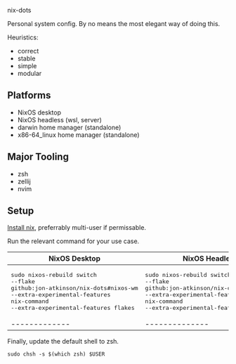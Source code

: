 nix-dots

Personal system config. By no means the most elegant way of doing this.

Heuristics:

- correct
- stable
- simple
- modular

## Platforms

- NixOS desktop
- NixOS headless (wsl, server)
- darwin home manager (standalone)
- x86-64_linux home manager (standalone)

## Major Tooling

- zsh
- zellij
- nvim

## Setup

[Install nix](https://nixos.org/download/), preferrably multi-user if permissable.

Run the relevant command for your use case.

| NixOS Desktop                                                                                                                                                              | NixOS Headless                                                                                                                                                              | Darwin Home Manager                                                                                                                                                              | x86-64_linux Home Manager                                                                                                                                                                        |
| -------------------------------------------------------------------------------------------------------------------------------------------------------------------------- | --------------------------------------------------------------------------------------------------------------------------------------------------------------------------- | -------------------------------------------------------------------------------------------------------------------------------------------------------------------------------- | ------------------------------------------------------------------------------------------------------------------------------------------------------------------------------------------------ |
| <pre>sudo nixos-rebuild switch<br>--flake github:jon-atkinson/nix-dots#nixos-wm<br>--extra-experimental-features nix-command<br>--extra-experimental-features flakes</pre> | <pre>sudo nixos-rebuild switch<br>--flake github:jon-atkinson/nix-dots#nixos-wsl<br>--extra-experimental-features nix-command<br>--extra-experimental-features flakes</pre> | <pre>nix run github:jon-atkinson/nix-dots#homeConfigurations.darwin.activationPackage<br>--extra-experimental-features nix-command<br>--extra-experimental-features flakes</pre> | <pre>nix run github:jon-atkinson/nix-dots#homeConfigurations.linux-generic-headless.activationPackage<br>--extra-experimental-features nix-command<br>--extra-experimental-features flakes</pre> |
| -------------                                                                                                                                                              | --------------                                                                                                                                                              | -------------------                                                                                                                                                              | -------------------------                                                                                                                                                                        |

Finally, update the default shell to zsh.

```
sudo chsh -s $(which zsh) $USER
```
